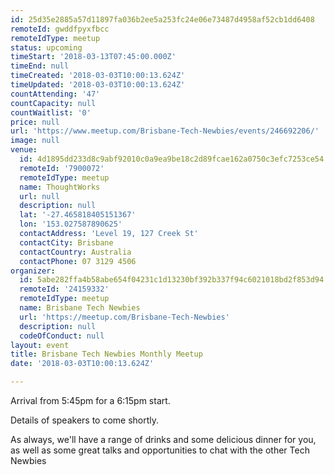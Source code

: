 ```yaml
---
id: 25d35e2885a57d11897fa036b2ee5a253fc24e06e73487d4958af52cb1dd6408
remoteId: gwddfpyxfbcc
remoteIdType: meetup
status: upcoming
timeStart: '2018-03-13T07:45:00.000Z'
timeEnd: null
timeCreated: '2018-03-03T10:00:13.624Z'
timeUpdated: '2018-03-03T10:00:13.624Z'
countAttending: '47'
countCapacity: null
countWaitlist: '0'
price: null
url: 'https://www.meetup.com/Brisbane-Tech-Newbies/events/246692206/'
image: null
venue:
  id: 4d1895dd233d8c9abf92010c0a9ea9be18c2d89fcae162a0750c3efc7253ce54
  remoteId: '7900072'
  remoteIdType: meetup
  name: ThoughtWorks
  url: null
  description: null
  lat: '-27.465818405151367'
  lon: '153.027587890625'
  contactAddress: 'Level 19, 127 Creek St'
  contactCity: Brisbane
  contactCountry: Australia
  contactPhone: 07 3129 4506
organizer:
  id: 5abe282ffa4b58abe654f04231c1d13230bf392b337f94c6021018bd2f853d94
  remoteId: '24159332'
  remoteIdType: meetup
  name: Brisbane Tech Newbies
  url: 'https://meetup.com/Brisbane-Tech-Newbies'
  description: null
  codeOfConduct: null
layout: event
title: Brisbane Tech Newbies Monthly Meetup
date: '2018-03-03T10:00:13.624Z'

---
```

<p>Arrival from 5:45pm for a 6:15pm start.</p> <p>Details of speakers to come shortly.</p> <p>As always, we'll have a range of drinks and some delicious dinner for you, as well as some great talks and opportunities to chat with the other Tech Newbies</p>
